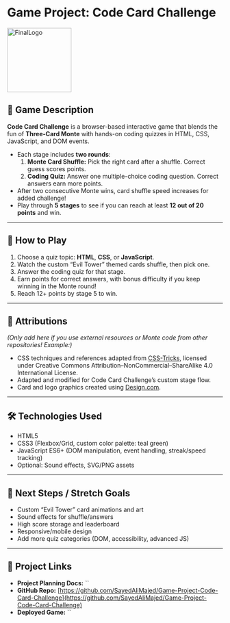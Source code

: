 # Game Project: Code Card Challenge

<img width="150" height="150" alt="FinalLogo" src="https://github.com/user-attachments/assets/3db01952-59a1-4ad1-8cb5-d699be954f80" />


## 🎯 Game Description
**Code Card Challenge** is a browser-based interactive game that blends the fun of **Three-Card Monte** with hands-on coding quizzes in HTML, CSS, JavaScript, and DOM events.

- Each stage includes **two rounds**:  
  1. **Monte Card Shuffle:** Pick the right card after a shuffle. Correct guess scores points.
  2. **Coding Quiz:** Answer one multiple-choice coding question. Correct answers earn more points.
- After two consecutive Monte wins, card shuffle speed increases for added challenge!
- Play through **5 stages** to see if you can reach at least **12 out of 20 points** and win.

***

## 🚀 How to Play

1. Choose a quiz topic: **HTML**, **CSS**, or **JavaScript**.
2. Watch the custom “Evil Tower” themed cards shuffle, then pick one.
3. Answer the coding quiz for that stage.
4. Earn points for correct answers, with bonus difficulty if you keep winning in the Monte round!
5. Reach 12+ points by stage 5 to win.

***

## 📜 Attributions

*(Only add here if you use external resources or Monte code from other repositories! Example:)*

- CSS techniques and references adapted from [CSS-Tricks](https://css-tricks.com), licensed under Creative Commons Attribution–NonCommercial–ShareAlike 4.0 International License.
- Adapted and modified for Code Card Challenge’s custom stage flow.
- Card and logo graphics created using [Design.com](https://www.design.com/).


***

## 🛠 Technologies Used

- HTML5
- CSS3 (Flexbox/Grid, custom color palette: teal green)
- JavaScript ES6+ (DOM manipulation, event handling, streak/speed tracking)
- Optional: Sound effects, SVG/PNG assets

***

## 📌 Next Steps / Stretch Goals

- Custom “Evil Tower” card animations and art
- Sound effects for shuffle/answers
- High score storage and leaderboard
- Responsive/mobile design
- Add more quiz categories (DOM, accessibility, advanced JS)

***

## 📎 Project Links

- **Project Planning Docs:** ``
- **GitHub Repo:** [https://github.com/SayedAliMajed/Game-Project-Code-Card-Challenge](https://github.com/SayedAliMajed/Game-Project-Code-Card-Challenge)
- **Deployed Game:** ``
